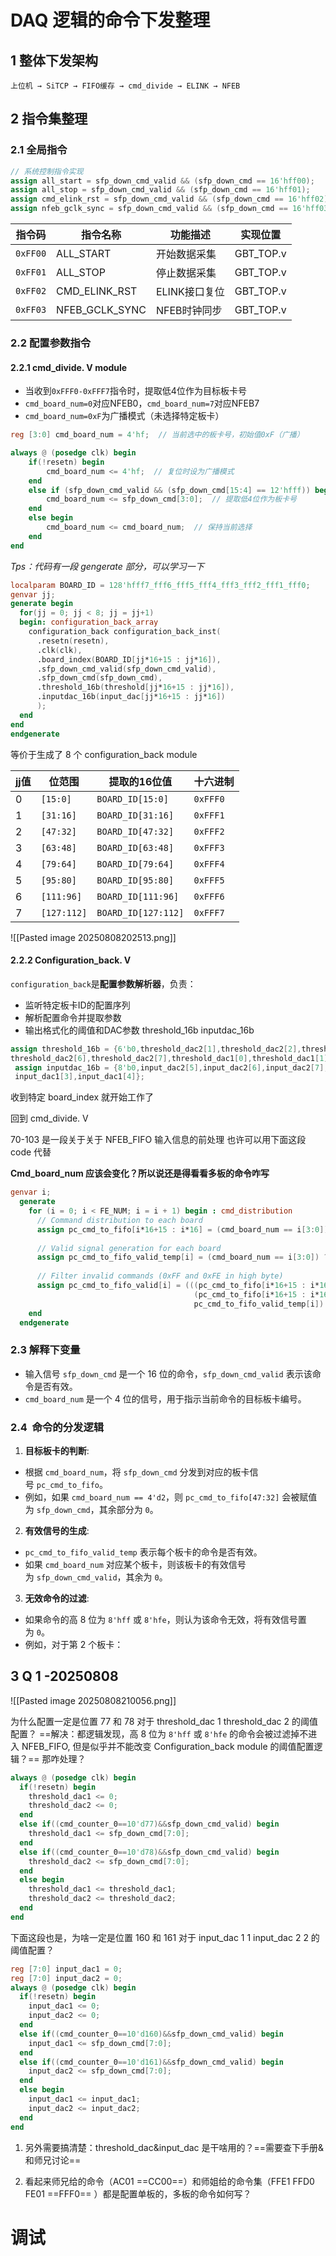 # DAQ 逻辑的命令下发整理
## 1 整体下发架构
 ```
上位机 → SiTCP → FIFO缓存 → cmd_divide → ELINK → NFEB
 ```
## 2 指令集整理

### 2.1 全局指令
``` verilog
// 系统控制指令实现
assign all_start = sfp_down_cmd_valid && (sfp_down_cmd == 16'hff00);
assign all_stop = sfp_down_cmd_valid && (sfp_down_cmd == 16'hff01);
assign cmd_elink_rst = sfp_down_cmd_valid && (sfp_down_cmd == 16'hff02);
assign nfeb_gclk_sync = sfp_down_cmd_valid && (sfp_down_cmd == 16'hff03);
```

| 指令码      | 指令名称           | 功能描述      | 实现位置      |
| -------- | -------------- | --------- | --------- |
| `0xFF00` | ALL_START      | 开始数据采集    | GBT_TOP.v |
| `0xFF01` | ALL_STOP       | 停止数据采集    | GBT_TOP.v |
| `0xFF02` | CMD_ELINK_RST  | ELINK接口复位 | GBT_TOP.v |
| `0xFF03` | NFEB_GCLK_SYNC | NFEB时钟同步  | GBT_TOP.v |
### 2.2 配置参数指令
#### 2.2.1 cmd_divide. V module 
- 当收到`0xFFF0-0xFFF7`指令时，提取低4位作为目标板卡号
- `cmd_board_num=0`对应NFEB0，`cmd_board_num=7`对应NFEB7
- `cmd_board_num=0xF`为广播模式（未选择特定板卡）
``` verilog
reg [3:0] cmd_board_num = 4'hf;  // 当前选中的板卡号，初始值0xF（广播）

always @ (posedge clk) begin
    if(!resetn) begin
        cmd_board_num <= 4'hf;  // 复位时设为广播模式
    end
    else if (sfp_down_cmd_valid && (sfp_down_cmd[15:4] == 12'hfff)) begin
        cmd_board_num <= sfp_down_cmd[3:0];  // 提取低4位作为板卡号
    end 
    else begin
        cmd_board_num <= cmd_board_num;  // 保持当前选择
    end
end
```


*Tps：代码有一段 gengerate 部分，可以学习一下*
``` verilog
localparam BOARD_ID = 128'hfff7_fff6_fff5_fff4_fff3_fff2_fff1_fff0;
genvar jj;
generate begin
  for(jj = 0; jj < 8; jj = jj+1)
  begin: configuration_back_array
    configuration_back configuration_back_inst(
      .resetn(resetn),
      .clk(clk),
      .board_index(BOARD_ID[jj*16+15 : jj*16]),
      .sfp_down_cmd_valid(sfp_down_cmd_valid),
      .sfp_down_cmd(sfp_down_cmd),
      .threshold_16b(threshold[jj*16+15 : jj*16]),
      .inputdac_16b(input_dac[jj*16+15 : jj*16])
      );
  end
end
endgenerate
```
等价于生成了 8 个 configuration_back module

| jj值 | 位范围      | 提取的16位值        | 十六进制 |
| ---- | ----------- | ------------------- | -------- |
| 0    | `[15:0]`    | `BOARD_ID[15:0]`    | `0xFFF0` |
| 1    | `[31:16]`   | `BOARD_ID[31:16]`   | `0xFFF1` |
| 2    | `[47:32]`   | `BOARD_ID[47:32]`   | `0xFFF2` |
| 3    | `[63:48]`   | `BOARD_ID[63:48]`   | `0xFFF3` |
| 4    | `[79:64]`   | `BOARD_ID[79:64]`   | `0xFFF4` |
| 5    | `[95:80]`   | `BOARD_ID[95:80]`   | `0xFFF5` |
| 6    | `[111:96]`  | `BOARD_ID[111:96]`  | `0xFFF6` |
| 7    | `[127:112]` | `BOARD_ID[127:112]` | `0xFFF7` |

![[Pasted image 20250808202513.png]]

#### 2.2.2 Configuration_back. V
`configuration_back`是**配置参数解析器**，负责：
- 监听特定板卡ID的配置序列
- 解析配置命令并提取参数
- 输出格式化的阈值和DAC参数 threshold_16b  inputdac_16b
``` verilog
assign threshold_16b = {6'b0,threshold_dac2[1],threshold_dac2[2],threshold_dac2[3],threshold_dac2[4],threshold_dac2[5],
threshold_dac2[6],threshold_dac2[7],threshold_dac1[0],threshold_dac1[1],threshold_dac1[2]};
 assign inputdac_16b = {8'b0,input_dac2[5],input_dac2[6],input_dac2[7],input_dac1[0],input_dac1[1],input_dac1[2],
 input_dac1[3],input_dac1[4]};
```
收到特定 board_index 就开始工作了


回到 cmd_divide. V

70-103 是一段关于关于 NFEB_FIFO 输入信息的前处理
也许可以用下面这段 code 代替

**Cmd_board_num 应该会变化？所以说还是得看看多板的命令咋写**
``` verilog
genvar i;  
  generate 
    for (i = 0; i < FE_NUM; i = i + 1) begin : cmd_distribution
      // Command distribution to each board
      assign pc_cmd_to_fifo[i*16+15 : i*16] = (cmd_board_num == i[3:0]) ? sfp_down_cmd : 16'h0000;
      
      // Valid signal generation for each board
      assign pc_cmd_to_fifo_valid_temp[i] = (cmd_board_num == i[3:0]) ? sfp_down_cmd_valid : 1'b0;
      
      // Filter invalid commands (0xFF and 0xFE in high byte)
      assign pc_cmd_to_fifo_valid[i] = (((pc_cmd_to_fifo[i*16+15 : i*16+8] == 8'hff) || 
                                         (pc_cmd_to_fifo[i*16+15 : i*16+8] == 8'hfe)) && 
                                         pc_cmd_to_fifo_valid_temp[i]) ? 1'b0 : pc_cmd_to_fifo_valid_temp[i];
    end
  endgenerate
```

### 2.3 解释下变量 
- 输入信号 `sfp_down_cmd` 是一个 16 位的命令，`sfp_down_cmd_valid` 表示该命令是否有效。
- `cmd_board_num` 是一个 4 位的信号，用于指示当前命令的目标板卡编号。
### 2.4  命令的分发逻辑
1. **目标板卡的判断**:
- 根据 `cmd_board_num`，将 `sfp_down_cmd` 分发到对应的板卡信号 `pc_cmd_to_fifo`。
- 例如，如果 `cmd_board_num == 4'd2`，则 `pc_cmd_to_fifo[47:32]` 会被赋值为 `sfp_down_cmd`，其余部分为 `0`。
2. **有效信号的生成**:
- `pc_cmd_to_fifo_valid_temp` 表示每个板卡的命令是否有效。
- 如果 `cmd_board_num` 对应某个板卡，则该板卡的有效信号为 `sfp_down_cmd_valid`，其余为 `0`。
3. **无效命令的过滤**:
- 如果命令的高 8 位为 `8'hff` 或 `8'hfe`，则认为该命令无效，将有效信号置为 `0`。
- 例如，对于第 2 个板卡：
## 3 **Q 1 -20250808**  
![[Pasted image 20250808210056.png]]

为什么配置一定是位置 77 和 78 对于 threshold_dac 1 threshold_dac 2 的阈值配置？
==解决：都逻辑发现，高 8 位为 `8'hff` 或 `8'hfe` 的命令会被过滤掉不进入 NFEB_FIFO, 但是似乎并不能改变 Configuration_back module 的阈值配置逻辑？==
那咋处理？
``` verilog
always @ (posedge clk) begin
  if(!resetn) begin
    threshold_dac1 <= 0;
    threshold_dac2 <= 0;
  end
  else if((cmd_counter_0==10'd77)&&sfp_down_cmd_valid) begin
    threshold_dac1 <= sfp_down_cmd[7:0];
  end
  else if((cmd_counter_0==10'd78)&&sfp_down_cmd_valid) begin
    threshold_dac2 <= sfp_down_cmd[7:0];
  end
  else begin
    threshold_dac1 <= threshold_dac1;
    threshold_dac2 <= threshold_dac2;
  end
end
```
下面这段也是，为啥一定是位置 160 和 161 对于 input_dac 1 1 input_dac 2 2 的阈值配置？
``` verilog
reg [7:0] input_dac1 = 0;
reg [7:0] input_dac2 = 0; 
always @ (posedge clk) begin
  if(!resetn) begin
    input_dac1 <= 0;
    input_dac2 <= 0;
  end
  else if((cmd_counter_0==10'd160)&&sfp_down_cmd_valid) begin
    input_dac1 <= sfp_down_cmd[7:0];
  end
  else if((cmd_counter_0==10'd161)&&sfp_down_cmd_valid) begin
    input_dac2 <= sfp_down_cmd[7:0];
  end
  else begin
    input_dac1 <= input_dac1;
    input_dac2 <= input_dac2;
  end
end
```



1. 另外需要搞清楚：threshold_dac&input_dac 是干啥用的？==需要查下手册&和师兄讨论==

2. 看起来师兄给的命令（AC01 ==CC00==）和师姐给的命令集（FFE1 FFD0 FE01 ==FFF0== ）都是配置单板的，多板的命令如何写？

# 调试
